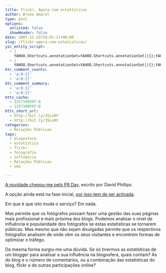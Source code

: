 ```yaml
---
title: Flickr, Agora com estatísticas
author: Bruno Amaral
type: post
options:
  unlisted: false
  showHeader: false
date: 2007-12-25T18:01:17+00:00
slug: /flickr-agora-com-estatisticas/
ysc_entity_script:
  - |
    YAHOO.Shortcuts.annotationSet=YAHOO.Shortcuts.annotationSet||{};YAHOO.Shortcuts.annotationSet['lw_1198606583_0']={"text":"muda","weight":0.499773,"type":["shortcuts:/us/instance/place/ambiguous"],"category":["PLACE"],"metaData":[{"geoArea":"5.19275","geoCountry":"Italia","geoCounty":"Trieste","geoIsoCountryCode":"IT","geoLocation":"(13.77127, 45.603989)","geoName":"Muda","geoPlaceType":"Town","geoState":"Friuli-Venezia Giulia","geoZip":"34015"},{"geoArea":"2.38848","geoCountry":"Moçambique","geoIsoCountryCode":"MZ","geoLocation":"(34.398258, -19.35866)","geoName":"Muda","geoPlaceType":"Town","geoState":"Sofala","geoZip":"34170"},{"geoArea":"11.8291","geoCountry":"España","geoCounty":"Palencia","geoIsoCountryCode":"ES","geoLocation":"(-4.39534, 42.876598)","geoName":"Muda","geoPlaceType":"Town","geoState":"Castilla y León","geoZip":"34839"}],"clientMetaData":{"disabled":true}};
  - |
    YAHOO.Shortcuts.annotationSet=YAHOO.Shortcuts.annotationSet||{};YAHOO.Shortcuts.annotationSet['lw_1198606583_0']={"text":"muda","weight":0.499773,"type":["shortcuts:/us/instance/place/ambiguous"],"category":["PLACE"],"metaData":[{"geoArea":"5.19275","geoCountry":"Italia","geoCounty":"Trieste","geoIsoCountryCode":"IT","geoLocation":"(13.77127, 45.603989)","geoName":"Muda","geoPlaceType":"Town","geoState":"Friuli-Venezia Giulia","geoZip":"34015"},{"geoArea":"2.38848","geoCountry":"Moçambique","geoIsoCountryCode":"MZ","geoLocation":"(34.398258, -19.35866)","geoName":"Muda","geoPlaceType":"Town","geoState":"Sofala","geoZip":"34170"},{"geoArea":"11.8291","geoCountry":"España","geoCounty":"Palencia","geoIsoCountryCode":"ES","geoLocation":"(-4.39534, 42.876598)","geoName":"Muda","geoPlaceType":"Town","geoState":"Castilla y León","geoZip":"34839"}],"clientMetaData":{"disabled":true}};
btc_comment_counts:
  - 'a:0:{}'
  - 'a:0:{}'
btc_comment_summary:
  - 'a:0:{}'
  - 'a:0:{}'
bttc_cache:
  - 1257349597:0
  - 1257349597:0
bttc_short_url:
  - http://bit.ly/3SLa9V
  - http://bit.ly/3SLa9V
categories:
  - Relações Públicas
tags:
  - blogosfera
  - estatística
  - flickr
  - fotografia
  - influência
  - Relações Públicas
  - smo

---
```

[A novidade chegou-me pelo PR Day][1], escrito por David Phillips.

A opção ainda está na fase inicial, [por isso tem de ser activada][2].

Em que é que isto muda o serviço? Em nada.

Mas permite que os fotógrafos possam fazer uma gestão das suas páginas mais profissional e mais próxima dos blogs. Podemos analisar o nível de influência e popularidade dos fotógrafos se estas estatísticas se tornarem públicas. Mas mesmo que não sejam divulgadas permite que os respectivos fotógrafos analisem de onde vêm os seus visitantes e encontrem formas de optimizar o tráfego.

Da mesma forma surgiu-me uma dúvida. Se só tivermos as estatísticas de um blogger para analisar a sua influência na blogosfera, quais contam? As do blog e o número de comentários, ou a combinação das estatisticas do blog, flickr e de outras participações online?

 [1]: http://prday.blogspot.com/2007/12/flickr-offers-traffic-statistics.html
 [2]: http://www.flickr.com/photos/me/stats